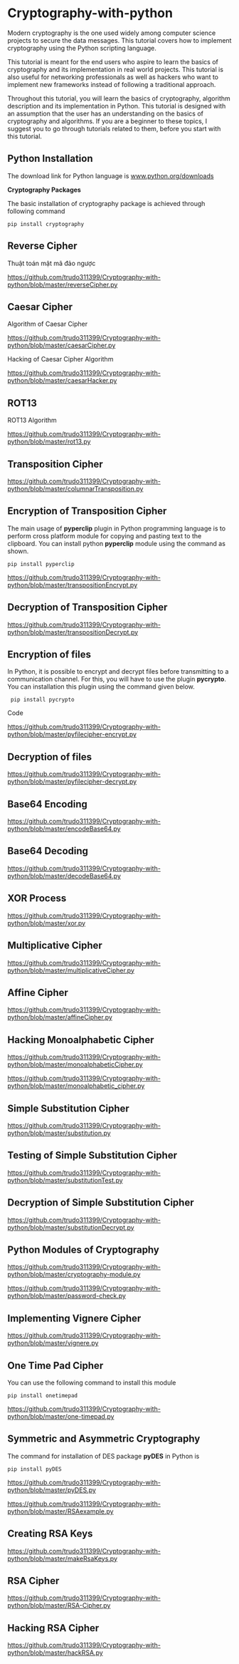 # Cryptography-with-python
Modern cryptography is the one used widely among computer science projects to secure the data messages. This tutorial covers how to implement cryptography using the Python scripting language.

This tutorial is meant for the end users who aspire to learn the basics of cryptography and its implementation in real world projects. This tutorial is also useful for networking professionals as well as hackers who want to implement new frameworks instead of following a traditional approach.

Throughout this tutorial, you will learn the basics of cryptography, algorithm description and its implementation in Python. This tutorial is designed with an assumption that the user has an understanding on the basics of cryptography and algorithms. If you are a beginner to these topics, I suggest you to go through tutorials related to them, before you start with this tutorial.

## Python Installation
The download link for Python language is www.python.org/downloads

**Cryptography Packages**

The basic installation of cryptography package is achieved through following command

```pip install cryptography```

## Reverse Cipher
Thuật toán mật mã đảo ngược

https://github.com/trudo311399/Cryptography-with-python/blob/master/reverseCipher.py

## Caesar Cipher
Algorithm of Caesar Cipher

https://github.com/trudo311399/Cryptography-with-python/blob/master/caesarCipher.py

Hacking of Caesar Cipher Algorithm

https://github.com/trudo311399/Cryptography-with-python/blob/master/caesarHacker.py

## ROT13
ROT13 Algorithm

https://github.com/trudo311399/Cryptography-with-python/blob/master/rot13.py

## Transposition Cipher
https://github.com/trudo311399/Cryptography-with-python/blob/master/columnarTransposition.py

## Encryption of Transposition Cipher
The main usage of **pyperclip** plugin in Python programming language is to perform cross platform module for copying and pasting text to the clipboard. You can install python **pyperclip** module using the command as shown.

```pip install pyperclip```

https://github.com/trudo311399/Cryptography-with-python/blob/master/transpositionEncrypt.py

## Decryption of Transposition Cipher
https://github.com/trudo311399/Cryptography-with-python/blob/master/transpositionDecrypt.py

## Encryption of files
In Python, it is possible to encrypt and decrypt files before transmitting to a communication channel. For this, you will have to use the plugin **pycrypto**. You can installation this plugin using the command given below.

``` pip install pycrypto```

Code

https://github.com/trudo311399/Cryptography-with-python/blob/master/pyfilecipher-encrypt.py

## Decryption of files
https://github.com/trudo311399/Cryptography-with-python/blob/master/pyfilecipher-decrypt.py

## Base64 Encoding
https://github.com/trudo311399/Cryptography-with-python/blob/master/encodeBase64.py

## Base64 Decoding
https://github.com/trudo311399/Cryptography-with-python/blob/master/decodeBase64.py

## XOR Process
https://github.com/trudo311399/Cryptography-with-python/blob/master/xor.py

## Multiplicative Cipher
https://github.com/trudo311399/Cryptography-with-python/blob/master/multiplicativeCipher.py

## Affine Cipher
https://github.com/trudo311399/Cryptography-with-python/blob/master/affineCipher.py

## Hacking Monoalphabetic Cipher
https://github.com/trudo311399/Cryptography-with-python/blob/master/monoalphabeticCipher.py

https://github.com/trudo311399/Cryptography-with-python/blob/master/monoalphabetic_cipher.py

## Simple Substitution Cipher
https://github.com/trudo311399/Cryptography-with-python/blob/master/substitution.py

## Testing of Simple Substitution Cipher
https://github.com/trudo311399/Cryptography-with-python/blob/master/substitutionTest.py

## Decryption of Simple Substitution Cipher
https://github.com/trudo311399/Cryptography-with-python/blob/master/substitutionDecrypt.py

## Python Modules of Cryptography
https://github.com/trudo311399/Cryptography-with-python/blob/master/cryptography-module.py

https://github.com/trudo311399/Cryptography-with-python/blob/master/password-check.py

## Implementing Vignere Cipher
https://github.com/trudo311399/Cryptography-with-python/blob/master/vignere.py

## One Time Pad Cipher
You can use the following command to install this module

```pip install onetimepad```

https://github.com/trudo311399/Cryptography-with-python/blob/master/one-timepad.py

## Symmetric and Asymmetric Cryptography
The command for installation of DES package **pyDES** in Python is

```pip install pyDES```

https://github.com/trudo311399/Cryptography-with-python/blob/master/pyDES.py

https://github.com/trudo311399/Cryptography-with-python/blob/master/RSAexample.py

## Creating RSA Keys
https://github.com/trudo311399/Cryptography-with-python/blob/master/makeRsaKeys.py

## RSA Cipher
https://github.com/trudo311399/Cryptography-with-python/blob/master/RSA-Cipher.py

## Hacking RSA Cipher
https://github.com/trudo311399/Cryptography-with-python/blob/master/hackRSA.py
